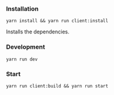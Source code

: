 ### Installation

```Shell
yarn install && yarn run client:install
```
Installs the dependencies.

### Development

```Shell
yarn run dev
```

### Start

```Shell
yarn run client:build && yarn run start
```
